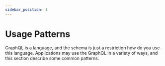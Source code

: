 ```yaml
---
sidebar_position: 1
---
```


# Usage Patterns


GraphQL is a language, and the schema is just a restriction how do you use
this language. Applications may use the GraphQL in a variety of ways, and this section
describe some common patterns.



